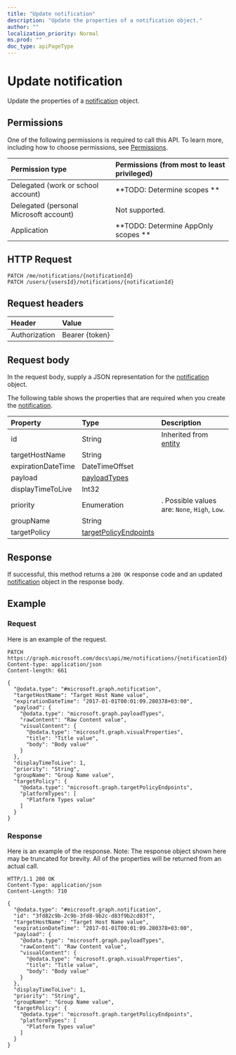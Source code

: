 ```yaml
---
title: "Update notification"
description: "Update the properties of a notification object."
author: ""
localization_priority: Normal
ms.prod: ""
doc_type: apiPageType
---
```


# Update notification

Update the properties of a [notification](../resources/notification.md) object.

## Permissions
One of the following permissions is required to call this API. To learn more, including how to choose permissions, see [Permissions](/concepts/permissions-reference.md).

|Permission type|Permissions (from most to least privileged)|
|:---|:---|
|Delegated (work or school account)|**TODO: Determine scopes **|
|Delegated (personal Microsoft account)|Not supported.|
|Application|**TODO: Determine AppOnly scopes **|

## HTTP Request
<!-- {
  "blockType": "ignored"
}
-->
``` http
PATCH /me/notifications/{notificationId}
PATCH /users/{usersId}/notifications/{notificationId}
```

## Request headers
|Header|Value|
|:---|:---|
|Authorization|Bearer {token}|

## Request body
In the request body, supply a JSON representation for the [notification](../resources/notification.md) object.

The following table shows the properties that are required when you create the [notification](../resources/notification.md).

|Property|Type|Description|
|:---|:---|:---|
|id|String| Inherited from [entity](../resources/entity.md)|
|targetHostName|String||
|expirationDateTime|DateTimeOffset||
|payload|[payloadTypes](../resources/payloadTypes.md)||
|displayTimeToLive|Int32||
|priority|Enumeration|. Possible values are: `None`, `High`, `Low`.|
|groupName|String||
|targetPolicy|[targetPolicyEndpoints](../resources/targetPolicyEndpoints.md)||



## Response
If successful, this method returns a `200 OK` response code and an updated [notification](../resources/notification.md) object in the response body.

## Example

### Request
Here is an example of the request.
<!-- {
  "blockType": "request",
  "name": "update_notification"
}
-->
``` http
PATCH https://graph.microsoft.com/docs\api/me/notifications/{notificationId}
Content-type: application/json
Content-length: 661

{
  "@odata.type": "#microsoft.graph.notification",
  "targetHostName": "Target Host Name value",
  "expirationDateTime": "2017-01-01T00:01:09.280378+03:00",
  "payload": {
    "@odata.type": "microsoft.graph.payloadTypes",
    "rawContent": "Raw Content value",
    "visualContent": {
      "@odata.type": "microsoft.graph.visualProperties",
      "title": "Title value",
      "body": "Body value"
    }
  },
  "displayTimeToLive": 1,
  "priority": "String",
  "groupName": "Group Name value",
  "targetPolicy": {
    "@odata.type": "microsoft.graph.targetPolicyEndpoints",
    "platformTypes": [
      "Platform Types value"
    ]
  }
}
```

### Response
Here is an example of the response. Note: The response object shown here may be truncated for brevity. All of the properties will be returned from an actual call.
<!-- {
  "blockType": "response",
  "truncated": true
}
-->
``` http
HTTP/1.1 200 OK
Content-Type: application/json
Content-Length: 710

{
  "@odata.type": "#microsoft.graph.notification",
  "id": "3fd82c9b-2c9b-3fd8-9b2c-d83f9b2cd83f",
  "targetHostName": "Target Host Name value",
  "expirationDateTime": "2017-01-01T00:01:09.280378+03:00",
  "payload": {
    "@odata.type": "microsoft.graph.payloadTypes",
    "rawContent": "Raw Content value",
    "visualContent": {
      "@odata.type": "microsoft.graph.visualProperties",
      "title": "Title value",
      "body": "Body value"
    }
  },
  "displayTimeToLive": 1,
  "priority": "String",
  "groupName": "Group Name value",
  "targetPolicy": {
    "@odata.type": "microsoft.graph.targetPolicyEndpoints",
    "platformTypes": [
      "Platform Types value"
    ]
  }
}
```

